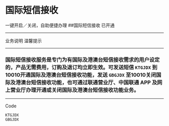 # 国际短信接收
一键开启／关闭，自助便捷办理
##国际短信接收                                   已开通
---                                                         ---
业务说明                                            温馨提示
---                                                     ---
### 国际短信接收服务是专门为有国际及港澳台短信接收需求的用户设定的，产品无需费用，订购及退订均立即生效。可发送短信 `KTGJDX` 到10010开通国际及港澳台短信接收功能，发送 `GBGJDX` 至10010关闭国际及港澳台短信接收功能，也可通过联通营业厅、中国联通 APP 及网上营业厅办理开通或关闭国际及港澳台短信接收功能业务。
---
Code
```
KTGJDX
GBGJDX
```
